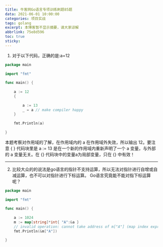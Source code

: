 ```yaml
---
title: 牛客网Go语言专项训练刷题85题
data: 2021-06-01 10:00:00
categories: 项目实战
tags: golang
excerpt: 本博客暂不显示摘要，请大家谅解
abbrlink: 75e8d596
toc: true
sticky:
---
```


1. 对于以下代码，正确的是:a=12
```go
package main
 
import "fmt"
 
func main() {
 
    a := 12
    {
 
        a := 13
        _ = a // make compiler happy
    }
 
    fmt.Println(a)
 
}
```
本题考察对作用域的了解，在作用域内的 a 在作用域外失效，所以输出 12。要注意 { } 代码块里是  a := 13 是在一个新的作用域内重新声明了一个 a 变量，与外部的 a 变量无关。在 {} 代码块中的变量a为局部变量，只在 {} 中有效！

---

2. 比较大众的的说法是go语言的指针不支持运算，所以无法对指针进行自增或自减运算，也不可以对指针进行下标运算。
Go语言究竟能不能对指下标运算呢？



```go
package main
 
import "fmt"
 
func main() {
 
    a := 1024
    m := map[string]*int{ "A":&a }
    // invalid operation: cannot take address of m["A"] (map index expression of type *int)
    fmt.Println(&m["A"])
	
}
```